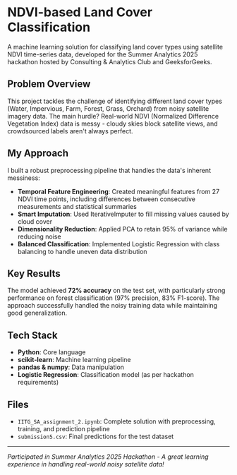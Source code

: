 # NDVI-based Land Cover Classification 

A machine learning solution for classifying land cover types using satellite NDVI time-series data, developed for the Summer Analytics 2025 hackathon hosted by Consulting & Analytics Club and GeeksforGeeks.

## Problem Overview

This project tackles the challenge of identifying different land cover types (Water, Impervious, Farm, Forest, Grass, Orchard) from noisy satellite imagery data. The main hurdle? Real-world NDVI (Normalized Difference Vegetation Index) data is messy - cloudy skies block satellite views, and crowdsourced labels aren't always perfect.

## My Approach

I built a robust preprocessing pipeline that handles the data's inherent messiness:

- **Temporal Feature Engineering**: Created meaningful features from 27 NDVI time points, including differences between consecutive measurements and statistical summaries
- **Smart Imputation**: Used IterativeImputer to fill missing values caused by cloud cover
- **Dimensionality Reduction**: Applied PCA to retain 95% of variance while reducing noise
- **Balanced Classification**: Implemented Logistic Regression with class balancing to handle uneven data distribution

## Key Results

The model achieved **72% accuracy** on the test set, with particularly strong performance on forest classification (97% precision, 83% F1-score). The approach successfully handled the noisy training data while maintaining good generalization.

## Tech Stack

- **Python**: Core language
- **scikit-learn**: Machine learning pipeline
- **pandas & numpy**: Data manipulation
- **Logistic Regression**: Classification model (as per hackathon requirements)

## Files

- `IITG_SA_assignment_2.ipynb`: Complete solution with preprocessing, training, and prediction pipeline
- `submission5.csv`: Final predictions for the test dataset

---

*Participated in Summer Analytics 2025 Hackathon - A great learning experience in handling real-world noisy satellite data!*
